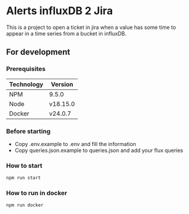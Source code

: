 # Alerts influxDB 2 Jira

This is a project to open a ticket in jira when a value has some time to appear in a time series from a bucket in influxDB.

## For development

### Prerequisites

| Technology | Version  |
|------------|----------|
| NPM        | 9.5.0    |
| Node       | v18.15.0 |
| Docker     | v24.0.7  |

### Before starting

- Copy .env.example to .env and fill the information
- Copy queries.json.example to queries.json and add your flux queries

### How to start

```bash
npm run start
```

### How to run in docker

```bash
npm run docker
```
